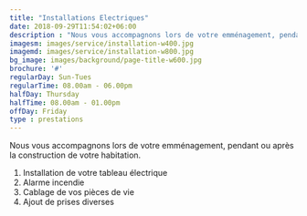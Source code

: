 ```yaml
---
title: "Installations Electriques"
date: 2018-09-29T11:54:02+06:00
description : "Nous vous accompagnons lors de votre emménagement, pendant ou après la construction de votre habitation"
imagesm: images/service/installation-w400.jpg
imagemd: images/service/installation-w800.jpg
bg_image: images/background/page-title-w600.jpg
brochure: '#'
regularDay: Sun-Tues
regularTime: 08.00am - 06.00pm
halfDay: Thursday
halfTime: 08.00am - 01.00pm
offDay: Friday
type : prestations
---
```


Nous vous accompagnons lors de votre emménagement, pendant ou après la construction de votre habitation<!--more-->.

1. Installation de votre tableau électrique
2. Alarme incendie
3. Cablage de vos pièces de vie
4. Ajout de prises diverses

